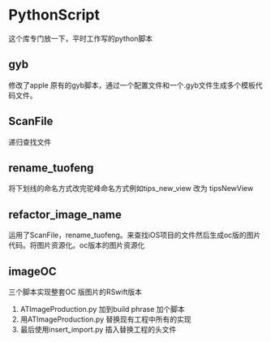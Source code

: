 # PythonScript

这个库专门放一下，平时工作写的python脚本


## gyb
 修改了apple 原有的gyb脚本，通过一个配置文件和一个.gyb文件生成多个模板代码文件。
 
## ScanFile
递归查找文件

## rename_tuofeng
将下划线的命名方式改完驼峰命名方式例如tips_new_view 改为 tipsNewView
 
## refactor_image_name
运用了ScanFile，rename_tuofeng。来查找iOS项目的文件然后生成oc版的图片代码。将图片资源化。oc版本的图片资源化
## imageOC
三个脚本实现整套OC 版图片的RSwift版本
1. ATImageProduction.py 加到build phrase 加个脚本
2. 用ATImageProduction.py 替换现有工程中所有的实现
3. 最后使用insert_import.py 插入替换工程的头文件